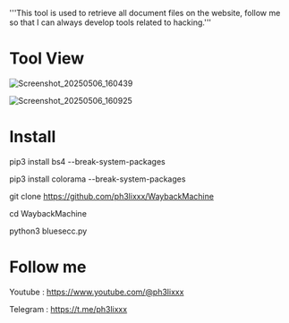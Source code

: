 '''This tool is used to retrieve all document files on the website, follow me so that I can always develop tools related to hacking.'''

# Tool View

![Screenshot_20250506_160439](https://github.com/user-attachments/assets/e01b0f4d-6348-4a56-966e-14fd40eb9264)

![Screenshot_20250506_160925](https://github.com/user-attachments/assets/764ee6fb-f29f-438a-aed8-62c63ead8007)


# Install

pip3 install bs4 --break-system-packages

pip3 install colorama --break-system-packages

git clone https://github.com/ph3lixxx/WaybackMachine

cd WaybackMachine

python3 bluesecc.py

# Follow me
Youtube : https://www.youtube.com/@ph3lixxx

Telegram : https://t.me/ph3lixxx 
